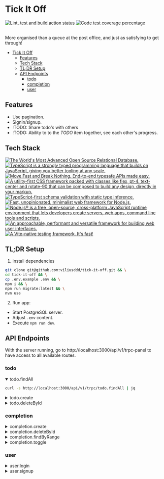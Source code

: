 # Tick It Off

<div align="left">
  <a href="https://github.com/viliusddd/tick-it-off/actions/workflows/deploy.yaml">
    <img
      title="Lint, test and build action status"
      src="https://github.com/viliusddd/tick-it-off/actions/workflows/deploy.yaml/badge.svg"
    >
  </a>
  <a href="https://codecov.io/gh/viliusddd/tick-it-off" >
    <img
      title="Code test coverage percentage"
      src="https://codecov.io/gh/viliusddd/tick-it-off/graph/badge.svg?token=6Flp5F3ty0"
    >
  </a>
</div><br>

More organised than a queue at the post office, and just as satisfying to get through!

- [Tick It Off](#tick-it-off)
  - [Features](#features)
  - [Tech Stack](#tech-stack)
  - [TL;DR Setup](#tldr-setup)
  - [API Endpoints](#api-endpoints)
    - [todo](#todo)
    - [completion](#completion)
    - [user](#user)

## Features

- Use pagination.
- Signin/signup.
- !TODO: Share todo's with others
- !TODO: Ability to to the *TODO* item together, see each other's progress.

## Tech Stack

<a href="https://postgresql.org">
  <img
    title="The World's Most Advanced Open Source Relational Database."
    src="https://shields.io/badge/PostgreSQL-4169e1.svg?logo=postgresql&logoColor=white"
  >
</a>
<a href="https://typescriptlang.org">
  <img
    title="TypeScript is a strongly typed programming language that builds on JavaScript, giving you better tooling at any scale."
    src="https://shields.io/badge/TypeScript-007ACC.svg?logo=typescript&logoColor=white"
    >
</a>
<a href="https://trpc.io">
  <img
    title="Move Fast and Break Nothing. End-to-end typesafe APIs made easy."
    src="https://shields.io/badge/tRPC-2596BE.svg?logo=trpc&logoColor=white"
  >
</a>
<a href="https://tailwindcss.com">
  <img
    title="A utility-first CSS framework packed with classes like flex, pt-4, text-center and rotate-90 that can be composed to build any design, directly in your markup."
    src="https://img.shields.io/badge/tailwindcss-0F172A?&logo=tailwindcss"
  >
</a>
<a href="https://zod.dev">
  <img
    title="TypeScript-first schema validation with static type inference."
    src="https://shields.io/badge/Zod-000000.svg?logo=Zod&logoColor=3068B7"
  >
</a>
<a href="https://expressjs.com">
  <img
    title="Fast, unopinionated, minimalist web framework for Node.js."
    src="https://shields.io/badge/Express.js-000000.svg?logo=express&logoColor=white"
  >
</a>
<a href="https://nodejs.org">
  <img
    title="Node.js® is a free, open-source, cross-platform JavaScript runtime environment that lets developers create servers, web apps, command line tools and scripts."
    src="https://shields.io/badge/Node.js-0D121C.svg?logo=node.js&logoColor=5FA04E"
  >
</a>
<a href="https://vuejs.org">
  <img
    title="An approachable, performant and versatile framework for building web user interfaces."
    src="https://shields.io/badge/Vue.js-35495E.svg?logo=vuedotjs&logoColor=4FC08D"
  >
</a>
<a href="https://vitest.dev">
  <img
    title="A Vite-native testing framework. It's fast!"
    src="https://shields.io/badge/Vitest-6E9F18.svg?logo=vitest&logoColor=FCC72B"
  >
</a>

## TL;DR Setup

1. Install dependencies

```sh
git clone git@github.com:viliusddd/tick-it-off.git && \
cd tick-it-off && \
cp .env.example .env && \
npm i && \
npm run migrate:latest && \
nvm use
```
2. Run app:
  - Start PostgreSQL server.
  - Adjust `.env` content.
  - Execute `npm run dev`.

## API Endpoints

With the server running, go to http://localhost:3000/api/v1/trpc-panel to have access to all available routes.

### todo

<details open>

<summary>todo.findAll</summary>

```sh
curl -s http://localhost:3000/api/v1/trpc/todo.findAll | jq
```

</details>

<details>

<summary>todo.create</summary>

> Need to login with user.login endpoint first and ant then pass the accessToken below.

```sh
curl -s http://localhost:3000/api/v1/trpc/todo.create \
  -H 'Content-Type: application/json' \
  -H 'Authorization: Bearer eyJhbGciOiJIUzI1NiIsInR5cCI6IkpXVCJ9.eyJ1c2VyIjp7ImlkIjoyfSwiaWF0IjoxNzI4MDM2NzMzLCJleHAiOjE3Mjg2NDE1MzN9.NSZbB6qOu00hdphbyx6vAUoXId4DVOKlmhTHBP8rAYI' \
  -d '{"json": {"title": "bar"}}' | jq
```

</details>

<details>

<summary>todo.deleteById</summary>

```sh
curl -s http://localhost:3000/api/v1/trpc/todo.deleteById?batch=1 \
  -H "Content-Type: application/json" \
  -d '{"0": {"json": {"id": 1}}}' | jq
```

</details>

### completion

<details>

<summary>completion.create</summary>

```sh
curl -s http://localhost:3000/api/v1/trpc/completion.create \
  -H 'Content-Type: application/json' \
  -d '{"json": {"todoId": 7}}' | jq
```

</details>

<details>

<summary>completion.deleteById</summary>

```sh
curl -s http://localhost:3000/api/v1/trpc/completion.deleteById \
  -H 'Content-Type: application/json' \
  -d '{"json": {"todoId": 1}}' | jq
```

</details>

<details>

<summary>completion.findByRange</summary>

`date` is optional. By default it's current day.

```sh
N/A
```

</details>

<details>

<summary>completion.toggle</summary>

```sh
curl -s http://localhost:3000/api/v1/trpc/completion.toggle?batch=1 \
  -H 'Content-Type: application/json' \
  -d '{"0": {"json": {"todoId": 1}}}' | jq
```

</details>

### user

<details>

<summary>user.login</summary>

```sh
curl -s http://localhost:3000/api/v1/trpc/user.login \
  -H "Content-Type: application/json" \
  -d @- << EOF | jq
{
  "json": {
    "email": "foo@bar.baz",
    "password": "foobar123"
  }
}
EOF
```

</details>

<details>

<summary>user.signup</summary>

```sh
curl -s http://localhost:3000/api/v1/trpc/user.signup \
  -H "Content-Type: application/json" \
  -d @- << EOF | jq
{
  "json": {
    "firstName": "foo",
    "lastName": "bar",
    "email": "foo@bar.bazz",
    "password": "foobar123"
  }
}
EOF
```

